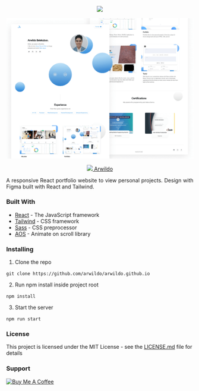 <p align=center><a href="https://arwildo.com/blue-bubble"><img src="https://arwildo.com/android-chrome-192x192.png" width="32"></img></a></p> 
<p align=center> 
  <img src="https://raw.githubusercontent.com/arwildo/blue-bubble/refs/heads/main/public/assets/images/arwildo.png" width="800">
</p>
<p align=center> 
  <a href="https://arwildo.com/blue-bubble"><img src="https://arwildo.com/android-chrome-192x192.png" width="16"></img> Arwildo</a>
 </p>

<p style="text-align: justify;">
A responsive React portfolio website to view personal projects. Design with Figma built with React and Tailwind.
</p>


### Built With

* [React](https://reactjs.org/) - The JavaScript framework
* [Tailwind](https://tailwindcss.com/) - CSS framework
* [Sass](https://sass-lang.com/) - CSS preprocessor
* [AOS](https://michalsnik.github.io/aos/) - Animate on scroll library


### Installing

1. Clone the repo

```
git clone https://github.com/arwildo/arwildo.github.io
```

2. Run npm install inside project root

```
npm install
```

3. Start the server

```
npm run start
```


### License

This project is licensed under the MIT License - see the [LICENSE.md](LICENSE.md) file for details


### Support

<a href="https://www.buymeacoffee.com/Arwildo " target="_blank"><img src="https://www.buymeacoffee.com/assets/img/custom_images/white_img.png" alt="Buy Me A Coffee" style="height: auto !important;width: auto !important;" ></a>
